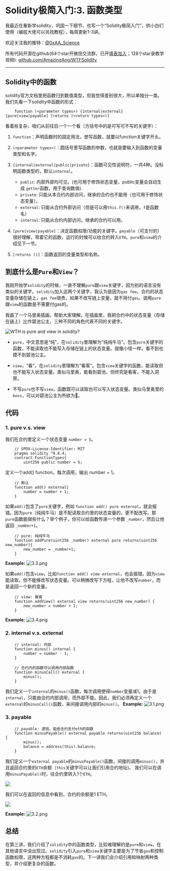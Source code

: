 # Solidity极简入门:3. 函数类型
我最近在重新学solidity，巩固一下细节，也写一个“Solidity极简入门”，供小白们使用（编程大佬可以另找教程），每周更新1-3讲。

欢迎关注我的推特：[@0xAA_Science](https://twitter.com/0xAA_Science)

所有代码开源在github(64个star开微信交流群，已开[填表加入](https://docs.google.com/forms/d/e/1FAIpQLSe4KGT8Sh6sJ7hedQRuIYirOoZK_85miz3dw7vA1-YjodgJ-A/viewform)；128个star录教学视频): [github.com/AmazingAng/WTFSolidity](https://github.com/AmazingAng/WTFSolidity)

-----

## Solidity中的函数
solidity官方文档里把函数归到数值类型，但我觉得差别很大，所以单独分一类。我们先看一下solidity中函数的形式：
```solidity
    function (<parameter types>) {internal|external} [pure|view|payable] [returns (<return types>)]
```
看着些复杂，咱们从前往后一个一个看（方括号中的是可写可不写的关键字）：

1. `function`：声明函数时的固定用法，想写函数，就要以function关键字开头。

2. `(<parameter types>)`：圆括号里写函数的参数，也就是要输入到函数的变量类型和名字。

3. `{internal|external|public|private}`：函数可见性说明符，一共4种。没标明函数类型的，默认`internal`。

    - `public`: 内部外部均可见。(也可用于修饰状态变量，public变量会自动生成 `getter`函数，用于查询数值).
    - `private`: 只能从本合约内部访问，继承的合约也不能用（也可用于修饰状态变量）。
    - `external`: 只能从合约外部访问（但是可以用`this.f()`来调用，`f`是函数名）
    - `internal`: 只能从合约内部访问，继承的合约可以用。
4. `[pure|view|payable]`：决定函数权限/功能的关键字。`payable`（可支付的）很好理解，带着它的函数，运行的时候可以给合约转入`ETH`。`pure`和`view`的介绍见下一节。

5. `[returns ()]`：函数返回的变量类型和名称。

## 到底什么是`Pure`和`View`？
我刚开始学`solidity`的时候，一直不理解`pure`跟`view`关键字，因为别的语言没有类似的关键字。`solidity`加入这两个关键字，我认为是因为`gas fee`。合约的状态变量存储在链上，`gas fee`很贵，如果不改写链上变量，就不用付`gas`。调用`pure`跟`view`的函数是不需要付gas的。

我画了一个马里奥插画，帮助大家理解。在插画里，我把合约中的状态变量（存储在链上）比作碧池公主，三种不同的角色代表不同的关键字。


![WTH is pure and view in solidity?](https://images.mirror-media.xyz/publication-images/1B9kHsTYnDY_QURSWMmPb.png?height=1028&width=1758)

- `pure`，中文意思是“纯”，在`solidity`里理解为“纯纯牛马”。包含`pure`关键字的函数，不能读取也不能写入存储在链上的状态变量。就像小怪一样，看不到也摸不到碧池公主。

- `view`，“看”，在`solidity`里理解为“看客”。包含`view`关键字的函数，能读取但也不能写入状态变量。类似马里奥，能看到碧池，但终究是看客，不能入洞房。

- 不写`pure`也不写`view`，函数既可以读取也可以写入状态变量。类似马里奥里的`boss`，可以对碧池公主为所欲为🐶。

## 代码
### 1. pure v.s. view

我们在合约里定义一个状态变量 `number = 5`。
```solidity
    // SPDX-License-Identifier: MIT
    pragma solidity ^0.8.4;
    contract FunctionTypes{
        uint256 public number = 5;
```
定义一个add() function，每次调用，输出 number + 1。
```solidity
    // 默认
    function add() external{
        number = number + 1;
    }
```
如果`add()`包含了`pure`关键字，例如 `function add() pure external`，就会报错。因为`pure`（纯纯牛马）是不配读取合约里的状态变量的，更不配改写。那`pure`函数能做些什么？举个例子，你可以给函数传递一个参数 `_number`，然后让他返回 `_number+1`。
```solidity
    // pure: 纯纯牛马
    function addPure(uint256 _number) external pure returns(uint256 new_number){
        new_number = _number+1;
    }
```

**Example:**
![3.3.png](3.3.png)

如果`add()`包含`view`，比如`function add() view external`，也会报错。因为`view`能读取，但不能够改写状态变量。可以稍微改写下方程，让他不改写`number`，而是返回一个新的变量。
```solidity
    // view: 看客
    function addView() external view returns(uint256 new_number) {
        new_number = number + 1;
    }
```

**Example:**
![3.4.png](3.4.png)
### 2. internal v.s. external
```solidity
    // internal: 内部
    function minus() internal {
        number = number - 1;
    }

    // 合约内的函数可以调用内部函数
    function minusCall() external {
        minus();
    }
```
我们定义一个`internal`的`minus()`函数，每次调用使得`number`变量减1。由于是`internal`，只能由合约内部调用，而外部不能。因此，我们必须再定义一个`external`的`minusCall()`函数，来间接调用内部的`minus()`。
**Example:**
![3.1.png](3.1.png)

### 3. payable
```solidity
    // payable: 递钱，能给合约支付eth的函数
    function minusPayable() external payable returns(uint256 balance) {
        minus();    
        balance = address(this).balance;
    }
```
我们定义一个`external payable`的`minusPayable()`函数，间接的调用`minus()`，并且返回合约里的`ETH`余额（`this`关键字可以让我们引用合约地址)。
我们可以在调用`minusPayable()`时，往合约里转入1个`ETH`。

![](https://images.mirror-media.xyz/publication-images/ETDPN8myq7jFfAL8CUAFt.png?height=148&width=588)

我们可以在返回的信息中看到，合约的余额是1 ETH。

![](https://images.mirror-media.xyz/publication-images/nGZ2pz0MvzgXuKrENJPYf.png?height=128&width=1130)

**Example:**
![3.2.png](3.2.png)

## 总结
在第三讲，我们介绍了`solidity`中的函数类型，比较难理解的是`pure`和`view`，在其他语言中没出现过。`solidity`引入`pure`和`view`关键字主要是为了节省`gas`和控制函数权限，这两种方程都是不消耗`gas`的。下一讲我们会介绍引用和映射两种类型，并介绍更复杂的函数。

